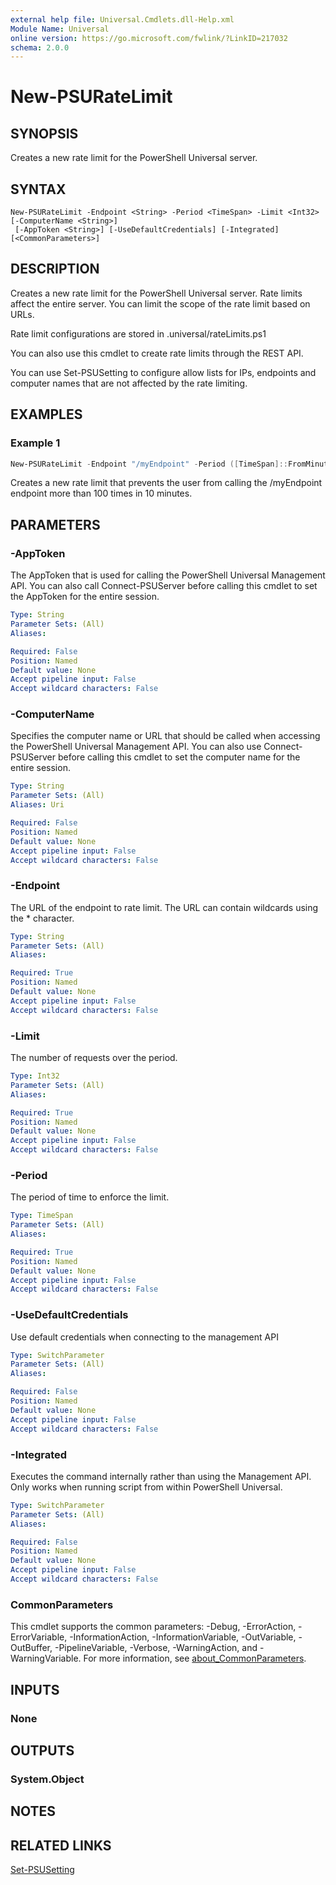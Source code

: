 ```yaml
---
external help file: Universal.Cmdlets.dll-Help.xml
Module Name: Universal
online version: https://go.microsoft.com/fwlink/?LinkID=217032
schema: 2.0.0
---
```


# New-PSURateLimit

## SYNOPSIS

Creates a new rate limit for the PowerShell Universal server.

## SYNTAX

```
New-PSURateLimit -Endpoint <String> -Period <TimeSpan> -Limit <Int32> [-ComputerName <String>]
 [-AppToken <String>] [-UseDefaultCredentials] [-Integrated] [<CommonParameters>]
```

## DESCRIPTION

Creates a new rate limit for the PowerShell Universal server. Rate limits affect the entire server. You can limit the scope of the rate limit based on URLs. 

Rate limit configurations are stored in .universal/rateLimits.ps1

You can also use this cmdlet to create rate limits through the REST API.

You can use Set-PSUSetting to configure allow lists for IPs, endpoints and computer names that are not affected by the rate limiting.

## EXAMPLES

### Example 1
```powershell
New-PSURateLimit -Endpoint "/myEndpoint" -Period ([TimeSpan]::FromMinutes(10)) -Limit 100
```

Creates a new rate limit that prevents the user from calling the /myEndpoint endpoint more than 100 times in 10 minutes. 

## PARAMETERS

### -AppToken

The AppToken that is used for calling the PowerShell Universal Management API. You can also call Connect-PSUServer before calling this cmdlet to set the AppToken for the entire session.

```yaml
Type: String
Parameter Sets: (All)
Aliases:

Required: False
Position: Named
Default value: None
Accept pipeline input: False
Accept wildcard characters: False
```

### -ComputerName

Specifies the computer name or URL that should be called when accessing the PowerShell Universal Management API. You can also use Connect-PSUServer before calling this cmdlet to set the computer name for the entire session. 

```yaml
Type: String
Parameter Sets: (All)
Aliases: Uri

Required: False
Position: Named
Default value: None
Accept pipeline input: False
Accept wildcard characters: False
```

### -Endpoint

The URL of the endpoint to rate limit. The URL can contain wildcards using the * character.

```yaml
Type: String
Parameter Sets: (All)
Aliases:

Required: True
Position: Named
Default value: None
Accept pipeline input: False
Accept wildcard characters: False
```

### -Limit

The number of requests over the period.

```yaml
Type: Int32
Parameter Sets: (All)
Aliases:

Required: True
Position: Named
Default value: None
Accept pipeline input: False
Accept wildcard characters: False
```

### -Period

The period of time to enforce the limit.

```yaml
Type: TimeSpan
Parameter Sets: (All)
Aliases:

Required: True
Position: Named
Default value: None
Accept pipeline input: False
Accept wildcard characters: False
```

### -UseDefaultCredentials
Use default credentials when connecting to the management API

```yaml
Type: SwitchParameter
Parameter Sets: (All)
Aliases:

Required: False
Position: Named
Default value: None
Accept pipeline input: False
Accept wildcard characters: False
```

### -Integrated
Executes the command internally rather than using the Management API. Only works when running script from within PowerShell Universal. 

```yaml
Type: SwitchParameter
Parameter Sets: (All)
Aliases:

Required: False
Position: Named
Default value: None
Accept pipeline input: False
Accept wildcard characters: False
```

### CommonParameters
This cmdlet supports the common parameters: -Debug, -ErrorAction, -ErrorVariable, -InformationAction, -InformationVariable, -OutVariable, -OutBuffer, -PipelineVariable, -Verbose, -WarningAction, and -WarningVariable. For more information, see [about_CommonParameters](http://go.microsoft.com/fwlink/?LinkID=113216).

## INPUTS

### None

## OUTPUTS

### System.Object
## NOTES

## RELATED LINKS

[Set-PSUSetting](Set-PSUSetting.md)